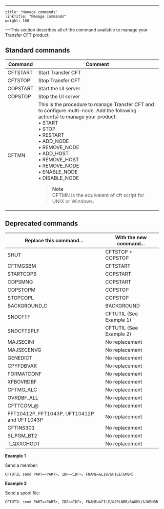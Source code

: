 ---
    title: "Manage commands"
    linkTitle: "Manage commands"
    weight: 180
---This section describes all of the command available to manage your Transfer CFT product.

## Standard commands


| Command | Comment |
| --- | --- |
| CFTSTART | Start Transfer CFT |
| CFTSTOP | Stop Transfer CFT |
| COPSTART | Start the UI server |
| COPSTOP | Stop the UI server |
| CFTMN | This is the procedure to manage Transfer CFT and to configure multi-node. Add the following action(s) to manage your product:<br/> • START<br/> • STOP<br/> • RESTART<br/> • ADD_NODE<br/> • REMOVE_NODE<br/> • ADD_HOST<br/> • REMOVE_HOST<br/> • REMOVE_NODE<br/> • ENABLE_NODE<br/> • DISABLE_NODE<br/> <blockquote> **Note**<br/> CFTMN is the equivalent of cft script for UNIX or Windows.<br/> </blockquote>  |


## Deprecated commands


| Replace this command...  | With the new command...  |
| --- | --- |
| SHUT | CFTSTOP + COPSTOP |
| CFTMGSBM | CFTSTART |
| STARTCOPB | COPSTART |
| COPSMNG | COPSTART |
| COPSTOPM | COPSTOP |
| STOPCOPL | COPSTOP |
| BACKGROUND_C | BACKGROUND |
| SNDCFTF  | CFTUTIL (See Example 1)  |
| SNDCFTSPLF  | CFTUTIL (See Example 2)  |
| MAJSECINI  | No replacement  |
| MAJSECENVG  | No replacement  |
| GENEDICT  | No replacement  |
| CPYFDBVAR  | No replacement  |
| FORMATCONF  | No replacement  |
| XFBOVRDBF  | No replacement  |
| CFTMG_ALC  | No replacement  |
| OVRDBF_ALL  | No replacement  |
| CFTTCOM_@  | No replacement  |
| FFT10412P, FFT1043P, UFT10412P and UFT1043P  | No replacement  |
| CFTINS301  | No replacement  |
| SI_PGM_BT2  | No replacement  |
| T_QXXCHGDT  | No replacement  |


**Example 1**

Send a member:

```
CFTUTIL send PART=<PART>, IDF=<IDF>, FNAME=&LIB/&FILE(&MBR)
```

**Example 2**

Send a spool file:

```
CFTUTIL send PART=<PART>, IDF=<IDF>, FNAME=&FILE/&SPLNBR/&WORK/&JOBNBR
```

 

